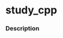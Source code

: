 <!DOCTYPE html>

<html>
  <head>
      <title>README</title>
      <link rel="stylesheet" href="formatR.css">
  </head>
  <body>
  <h1>study_cpp</h1>



  <h3>Description</h3>
  </body>

</html>
